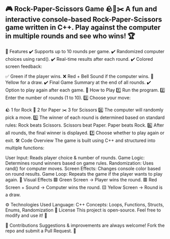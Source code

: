 🎮 Rock-Paper-Scissors Game 🪨📜✂️
A fun and interactive console-based Rock-Paper-Scissors game written in C++. Play against the computer in multiple rounds and see who wins! 🏆
--
📌 Features
✔️ Supports up to 10 rounds per game.
✔️ Randomized computer choices using rand().
✔️ Real-time results after each round.
✔️ Colored screen feedback:

✅ Green if the player wins.
❌ Red + Bell Sound if the computer wins.
🔶 Yellow for a draw.
✔️ Final Game Summary at the end of all rounds.
✔️ Option to play again after each game.
🚀 How to Play
1️⃣ Run the program.
2️⃣ Enter the number of rounds (1 to 10).
3️⃣ Choose your move:

🪨 1 for Rock
📜 2 for Paper
✂️ 3 for Scissors
4️⃣ The computer will randomly pick a move.
5️⃣ The winner of each round is determined based on standard rules:
Rock beats Scissors.
Scissors beat Paper.
Paper beats Rock.
6️⃣ After all rounds, the final winner is displayed.
7️⃣ Choose whether to play again or exit.
🛠️ Code Overview
The game is built using C++ and structured into multiple functions:

User Input: Reads player choice & number of rounds.
Game Logic: Determines round winners based on game rules.
Randomization: Uses rand() for computer moves.
Screen Effects: Changes console color based on round results.
Game Loop: Repeats the game if the player wants to play again.
🎨 Visual Effects
🟩 Green Screen → Player wins the round.
🟥 Red Screen + Sound → Computer wins the round.
🟨 Yellow Screen → Round is a draw.

⚙️ Technologies Used
Language: C++
Concepts: Loops, Functions, Structs, Enums, Randomization
📜 License
This project is open-source. Feel free to modify and use it! 🎉

🤝 Contributions
Suggestions & improvements are always welcome! Fork the repo and submit a Pull Request. 🚀
